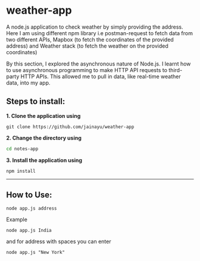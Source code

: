 # weather-app
A node.js application to check weather by simply providing the address. 
Here I am using different npm library i.e postman-request to fetch data from two different APIs, Mapbox (to fetch the coordinates of the provided address) and Weather stack (to fetch the weather on the provided coordinates)

By this section, I explored the asynchronous nature of Node.js. I learnt how to use asynchronous programming to make HTTP API requests to third-party HTTP APIs. This allowed me to pull in data, like real-time weather data, into my app.

## Steps to install:

**1. Clone the application using**
```gitattributes
git clone https://github.com/jainayu/weather-app
```

**2. Change the directory using**
```bash
cd notes-app
```

**3. Install the application using**
```gitattributes
npm install
```
------

## How to Use:

```gitattributes
node app.js address
```
Example
```gitattributes
node app.js India
```
and for address with spaces you can enter
```gitattributes
node app.js "New York"
```



